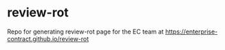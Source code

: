 # review-rot

Repo for generating review-rot page for the EC team at
<https://enterprise-contract.github.io/review-rot>
